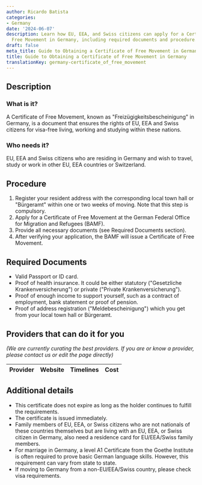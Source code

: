 ```yaml
---
author: Ricardo Batista
categories:
- Germany
date: '2024-06-07'
description: Learn how EU, EEA, and Swiss citizens can apply for a Certificate of
  Free Movement in Germany, including required documents and procedure.
draft: false
meta_title: Guide to Obtaining a Certificate of Free Movement in Germany
title: Guide to Obtaining a Certificate of Free Movement in Germany
translationKey: germany-certificate_of_free_movement
---
```


## Description
### What is it?
A Certificate of Free Movement, known as "Freizügigkeitsbescheinigung" in Germany, is a document that ensures the rights of EU, EEA and Swiss citizens for visa-free living, working and studying within these nations.
### Who needs it?
EU, EEA and Swiss citizens who are residing in Germany and wish to travel, study or work in other EU, EEA countries or Switzerland.

## Procedure
1. Register your resident address with the corresponding local town hall or "Bürgeramt" within one or two weeks of moving. Note that this step is compulsory.
2. Apply for a Certificate of Free Movement at the German Federal Office for Migration and Refugees (BAMF).
3. Provide all necessary documents (see Required Documents section).
4. After verifying your application, the BAMF will issue a Certificate of Free Movement.

## Required Documents
- Valid Passport or ID card.
- Proof of health insurance. It could be either statutory ("Gesetzliche Krankenversicherung") or private ("Private Krankenversicherung").
- Proof of enough income to support yourself, such as a contract of employment, bank statement or proof of pension.
- Proof of address registration ("Meldebescheinigung") which you get from your local town hall or Bürgeramt.

## Providers that can do it for you

_(We are currently curating the best providers. If you are or know a provider, please contact us or edit the page directly)_

| Provider        |     Website     |     Timelines    |       Cost      |
| --------------- | --------------- |  :-------------: | :-------------: |

## Additional details
- This certificate does not expire as long as the holder continues to fulfill the requirements.
- The certificate is issued immediately.
- Family members of EU, EEA, or Swiss citizens who are not nationals of these countries themselves but are living with an EU, EEA, or Swiss citizen in Germany, also need a residence card for EU/EEA/Swiss family members.
- For marriage in Germany, a level A1 Certificate from the Goethe Institute is often required to prove basic German language skills. However, this requirement can vary from state to state.
- If moving to Germany from a non-EU/EEA/Swiss country, please check visa requirements.

